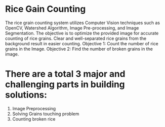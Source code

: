 # Rice Gain Counting
The rice grain counting system utilizes Computer Vision techniques such as OpenCV, Watershed
Algorithm, Image Pre-processing, and Image Segmentation. The objective is to optimize the 
provided image for accurate counting of rice grains. Clear and well-separated rice grains from the 
background result in easier counting.
Objective 1: Count the number of rice grains in the Image.
Objective 2: Find the number of broken grains in the image.

# There are a total 3 major and challenging parts in building solutions:

1. Image Preprocessing
2. Solving Grains touching problem
3. Counting broken rice
